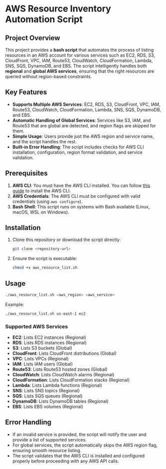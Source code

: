 

# AWS Resource Inventory Automation Script

## **Project Overview**

This project provides a **bash script** that automates the process of listing resources in an AWS account for various services such as EC2, RDS, S3, CloudFront, VPC, IAM, Route53, CloudWatch, CloudFormation, Lambda, SNS, SQS, DynamoDB, and EBS. The script intelligently handles both **regional** and **global AWS services**, ensuring that the right resources are queried without region-based constraints.

## **Key Features**
- **Supports Multiple AWS Services**: EC2, RDS, S3, CloudFront, VPC, IAM, Route53, CloudWatch, CloudFormation, Lambda, SNS, SQS, DynamoDB, and EBS.
- **Automatic Handling of Global Services**: Services like S3, IAM, and Route53 that are global are detected, and region flags are skipped for them.
- **Simple Usage**: Users provide just the AWS region and service name, and the script handles the rest.
- **Built-in Error Handling**: The script includes checks for AWS CLI installation, configuration, region format validation, and service validation.
  
## **Prerequisites**
1. **AWS CLI**: You must have the AWS CLI installed. You can follow [this guide](https://docs.aws.amazon.com/cli/latest/userguide/install-cliv2.html) to install the AWS CLI.
2. **AWS Credentials**: The AWS CLI must be configured with valid credentials (using `aws configure`).
3. **Bash Shell**: This script runs on systems with Bash available (Linux, macOS, WSL on Windows).

## **Installation**
1. Clone this repository or download the script directly:
   ```bash
   git clone <repository-url>
   ```
2. Ensure the script is executable:
   ```bash
   chmod +x aws_resource_list.sh
   ```

## **Usage**
```bash
./aws_resource_list.sh <aws_region> <aws_service>
```
Example:
```bash
./aws_resource_list.sh us-east-1 ec2
```

### **Supported AWS Services**
- **EC2**: Lists EC2 instances (Regional)
- **RDS**: Lists RDS instances (Regional)
- **S3**: Lists S3 buckets (Global)
- **CloudFront**: Lists CloudFront distributions (Global)
- **VPC**: Lists VPCs (Regional)
- **IAM**: Lists IAM users (Global)
- **Route53**: Lists Route53 hosted zones (Global)
- **CloudWatch**: Lists CloudWatch alarms (Regional)
- **CloudFormation**: Lists CloudFormation stacks (Regional)
- **Lambda**: Lists Lambda functions (Regional)
- **SNS**: Lists SNS topics (Regional)
- **SQS**: Lists SQS queues (Regional)
- **DynamoDB**: Lists DynamoDB tables (Regional)
- **EBS**: Lists EBS volumes (Regional)

## **Error Handling**
- If an invalid service is provided, the script will notify the user and provide a list of supported services.
- For global services, the script automatically skips the AWS region flag, ensuring smooth resource listing.
- The script validates that the AWS CLI is installed and configured properly before proceeding with any AWS API calls.

